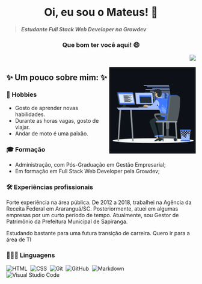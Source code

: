 <h1 align="center"> Oi, eu sou o Mateus! 👋</h1>

> #### *Estudante Full Stack Web Developer na Growdev*

 <h3 align="center"> Que bom ter você aqui! 😄</h3>
 
<div align="right">

 ![](https://komarev.com/ghpvc/?username=mateuszimmer&label=🍨_Você+é+meu+visitante+Nº)

</div>

 

<img align="right" width="230px" height="230" src="computador.gif" alt="mateuszimmer"/> 




## ✨ Um pouco sobre mim: ✨
### 🔭 Hobbies
- Gosto de aprender novas habilidades.
- Durante as horas vagas, gosto de viajar.
- Andar de moto é uma paixão.

### 🎓 Formação 
- Administração, com Pós-Graduação em Gestão Empresarial;
- Em formação em Full Stack Web Developer pela Growdev;

### 🛠 Experiências profissionais

Forte experiência na área pública. De 2012 a 2018, trabalhei na Agência da Receita Federal em Araranguá/SC. Posteriormente, atuei em algumas empresas por um curto período de tempo.
Atualmente, sou Gestor de Patrimônio da Prefeitura Municipal de Sapiranga.

Estudando bastante para uma futura transição de carreira. Quero ir para a área de TI

### 👨🏻‍💻 Linguagens
![HTML](https://img.shields.io/badge/-HTML-05122A?style=flat&logo=HTML5)&nbsp;
![CSS](https://img.shields.io/badge/-CSS-05122A?style=flat&logo=CSS3&logoColor=1572B6)&nbsp;
![Git](https://img.shields.io/badge/-Git-05122A?style=flat&logo=git)&nbsp;
![GitHub](https://img.shields.io/badge/-GitHub-05122A?style=flat&logo=github)&nbsp;
![Markdown](https://img.shields.io/badge/-Markdown-05122A?style=flat&logo=markdown)\
![Visual Studio Code](https://img.shields.io/badge/-Visual%20Studio%20Code-05122A?style=flat&logo=visual-studio-code&logoColor=007ACC)&nbsp;